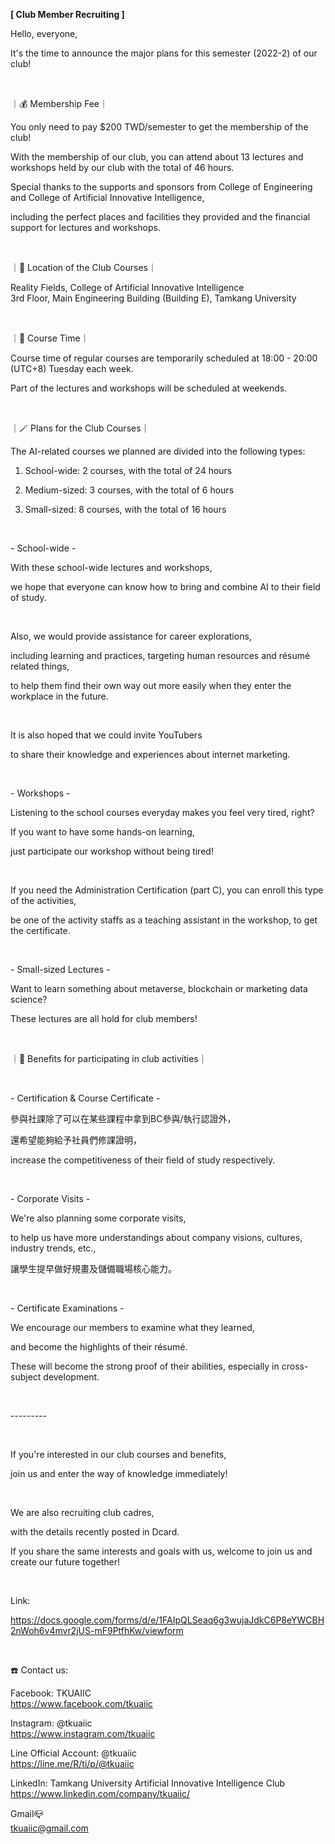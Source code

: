 **[ Club Member Recruiting ]**

Hello, everyone,

It's the time to announce the major plans for this semester (2022-2) of our club!

&nbsp;

｜💰 Membership Fee｜

You only need to pay $200 TWD/semester to get the membership of the club!

With the membership of our club, you can attend about 13 lectures and workshops held by our club with the total of 46 hours.

Special thanks to the supports and sponsors from College of Engineering and College of Artificial Innovative Intelligence,

including the perfect places and facilities they provided and the financial support for lectures and workshops.

&nbsp;

｜📍 Location of the Club Courses｜

Reality Fields, College of Artificial Innovative Intelligence <br />3rd Floor, Main Engineering Building (Building E), Tamkang University

&nbsp;

｜📍 Course Time｜

Course time of regular courses are temporarily scheduled at 18:00 - 20:00 (UTC+8) Tuesday each week.

Part of the lectures and workshops will be scheduled at weekends.

&nbsp;

｜🪄 Plans for the Club Courses｜

The AI-related courses we planned are divided into the following types:

1. School-wide: 2 courses, with the total of 24 hours

2. Medium-sized: 3 courses, with the total of 6 hours

3. Small-sized: 8 courses, with the total of 16 hours

&nbsp;

\- School-wide -

With these school-wide lectures and workshops,

we hope that everyone can know how to bring and combine AI to their field of study.

&nbsp;

Also, we would provide assistance for career explorations,

including learning and practices, targeting human resources and résumé related things,

to help them find their own way out more easily when they enter the workplace in the future.

&nbsp;

It is also hoped that we could invite YouTubers

to share their knowledge and experiences about internet marketing.

&nbsp;

\- Workshops -

Listening to the school courses everyday makes you feel very tired, right?

If you want to have some hands-on learning,

just participate our workshop without being tired!

&nbsp;

If you need the Administration Certification (part C), you can enroll this type of the activities,

be one of the activity staffs as a teaching assistant in the workshop, to get the certificate.

&nbsp;

\- Small-sized Lectures -

Want to learn something about metaverse, blockchain or marketing data science?

These lectures are all hold for club members!

&nbsp;

｜💎 Benefits for participating in club activities｜

&nbsp;

\- Certification & Course Certificate -

參與社課除了可以在某些課程中拿到BC參與/執行認證外，

還希望能夠給予社員們修課證明，

increase the competitiveness of their field of study respectively.

&nbsp;

\- Corporate Visits -

We're also planning some corporate visits,

to help us have more understandings about company visions, cultures, industry trends, etc.,

讓學生提早做好規畫及儲備職場核心能力。

&nbsp;

\- Certificate Examinations -

We encourage our members to examine what they learned,

and become the highlights of their résumé.

These will become the strong proof of their abilities, especially in cross-subject development.

&nbsp;

\---------

&nbsp;

If you're interested in our club courses and benefits,

join us and enter the way of knowledge immediately!

&nbsp;

We are also recruiting club cadres,

with the details recently posted in Dcard.

If you share the same interests and goals with us, welcome to join us and create our future together!

&nbsp;

Link:

https://docs.google.com/forms/d/e/1FAIpQLSeaq6g3wujaJdkC6P8eYWCBH2nWoh6v4mvr2jUS-mF9PtfhKw/viewform

&nbsp;

☎️ Contact us:

Facebook: TKUAIIC <br />https://www.facebook.com/tkuaiic

Instagram: @tkuaiic <br />https://www.instagram.com/tkuaiic

Line Official Account: @tkuaiic <br />https://line.me/R/ti/p/@tkuaiic

LinkedIn: Tamkang University Artificial Innovative Intelligence Club <br />https://www.linkedin.com/company/tkuaiic/

Gmail📪 <br />tkuaiic@gmail.com
